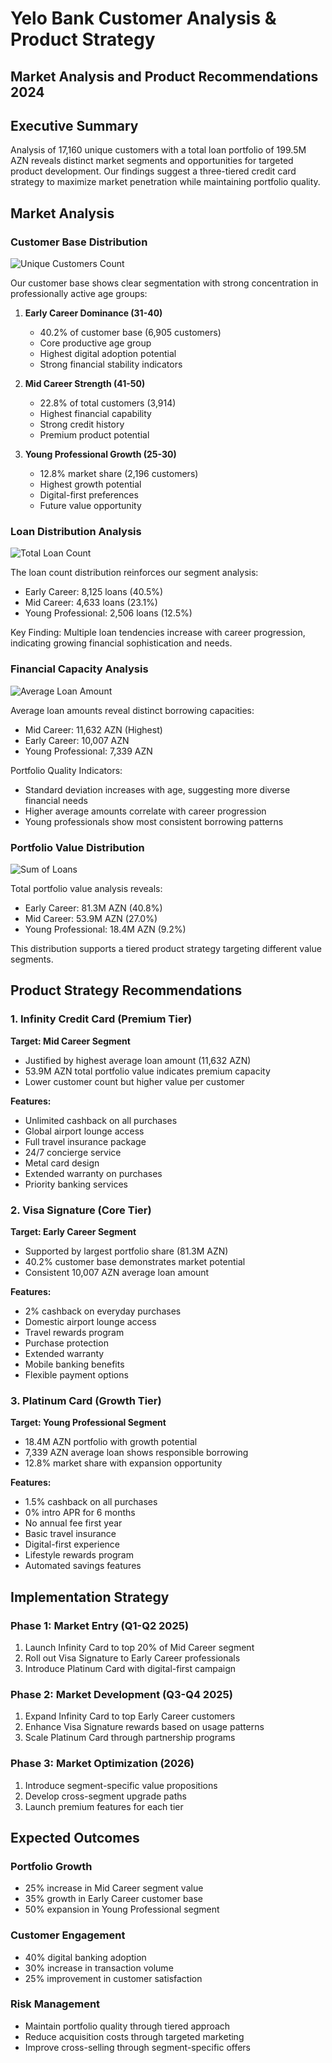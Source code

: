 # Yelo Bank Customer Analysis & Product Strategy
## Market Analysis and Product Recommendations 2024

## Executive Summary
Analysis of 17,160 unique customers with a total loan portfolio of 199.5M AZN reveals distinct market segments and opportunities for targeted product development. Our findings suggest a three-tiered credit card strategy to maximize market penetration while maintaining portfolio quality.

## Market Analysis

### Customer Base Distribution
![Unique Customers Count](charts/unique_customers_count.png)

Our customer base shows clear segmentation with strong concentration in professionally active age groups:

1. **Early Career Dominance (31-40)**
   - 40.2% of customer base (6,905 customers)
   - Core productive age group
   - Highest digital adoption potential
   - Strong financial stability indicators

2. **Mid Career Strength (41-50)**
   - 22.8% of total customers (3,914)
   - Highest financial capability
   - Strong credit history
   - Premium product potential

3. **Young Professional Growth (25-30)**
   - 12.8% market share (2,196 customers)
   - Highest growth potential
   - Digital-first preferences
   - Future value opportunity

### Loan Distribution Analysis
![Total Loan Count](charts/total_loan_count.png)

The loan count distribution reinforces our segment analysis:
- Early Career: 8,125 loans (40.5%)
- Mid Career: 4,633 loans (23.1%)
- Young Professional: 2,506 loans (12.5%)

Key Finding: Multiple loan tendencies increase with career progression, indicating growing financial sophistication and needs.

### Financial Capacity Analysis
![Average Loan Amount](charts/average_loan_count.png)

Average loan amounts reveal distinct borrowing capacities:
- Mid Career: 11,632 AZN (Highest)
- Early Career: 10,007 AZN
- Young Professional: 7,339 AZN

Portfolio Quality Indicators:
- Standard deviation increases with age, suggesting more diverse financial needs
- Higher average amounts correlate with career progression
- Young professionals show most consistent borrowing patterns

### Portfolio Value Distribution
![Sum of Loans](charts/sum_of_loans.png)

Total portfolio value analysis reveals:
- Early Career: 81.3M AZN (40.8%)
- Mid Career: 53.9M AZN (27.0%)
- Young Professional: 18.4M AZN (9.2%)

This distribution supports a tiered product strategy targeting different value segments.

## Product Strategy Recommendations

### 1. Infinity Credit Card (Premium Tier)
**Target: Mid Career Segment**
- Justified by highest average loan amount (11,632 AZN)
- 53.9M AZN total portfolio value indicates premium capacity
- Lower customer count but higher value per customer

**Features:**
- Unlimited cashback on all purchases
- Global airport lounge access
- Full travel insurance package
- 24/7 concierge service
- Metal card design
- Extended warranty on purchases
- Priority banking services

### 2. Visa Signature (Core Tier)
**Target: Early Career Segment**
- Supported by largest portfolio share (81.3M AZN)
- 40.2% customer base demonstrates market potential
- Consistent 10,007 AZN average loan amount

**Features:**
- 2% cashback on everyday purchases
- Domestic airport lounge access
- Travel rewards program
- Purchase protection
- Extended warranty
- Mobile banking benefits
- Flexible payment options

### 3. Platinum Card (Growth Tier)
**Target: Young Professional Segment**
- 18.4M AZN portfolio with growth potential
- 7,339 AZN average loan shows responsible borrowing
- 12.8% market share with expansion opportunity

**Features:**
- 1.5% cashback on all purchases
- 0% intro APR for 6 months
- No annual fee first year
- Basic travel insurance
- Digital-first experience
- Lifestyle rewards program
- Automated savings features

## Implementation Strategy

### Phase 1: Market Entry (Q1-Q2 2025)
1. Launch Infinity Card to top 20% of Mid Career segment
2. Roll out Visa Signature to Early Career professionals
3. Introduce Platinum Card with digital-first campaign

### Phase 2: Market Development (Q3-Q4 2025)
1. Expand Infinity Card to top Early Career customers
2. Enhance Visa Signature rewards based on usage patterns
3. Scale Platinum Card through partnership programs

### Phase 3: Market Optimization (2026)
1. Introduce segment-specific value propositions
2. Develop cross-segment upgrade paths
3. Launch premium features for each tier

## Expected Outcomes

### Portfolio Growth
- 25% increase in Mid Career segment value
- 35% growth in Early Career customer base
- 50% expansion in Young Professional segment

### Customer Engagement
- 40% digital banking adoption
- 30% increase in transaction volume
- 25% improvement in customer satisfaction

### Risk Management
- Maintain portfolio quality through tiered approach
- Reduce acquisition costs through targeted marketing
- Improve cross-selling through segment-specific offers